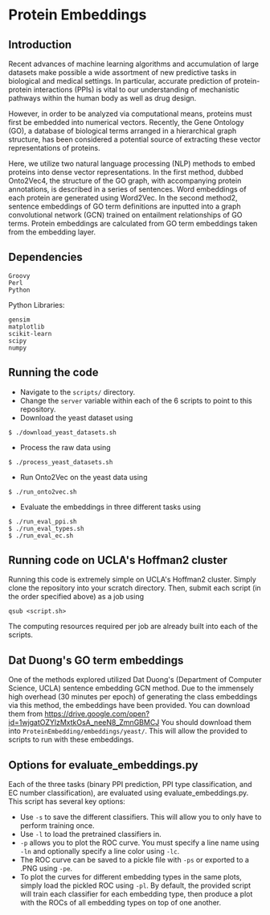 # Protein Embeddings

## Introduction
Recent advances of machine learning algorithms and accumulation of large datasets make possible a wide assortment of new predictive tasks in biological and medical settings. In particular, accurate prediction of protein-protein interactions (PPIs) is vital to our understanding of mechanistic pathways within the human body as well as drug design.

However, in order to be analyzed via computational means, proteins must first be embedded into numerical vectors. Recently, the Gene Ontology (GO), a database of biological terms arranged in a hierarchical graph structure, has been considered a potential source of extracting these vector representations of proteins. 

Here, we utilize two natural language processing (NLP) methods to embed proteins into dense vector representations. In the first method, dubbed Onto2Vec4, the structure of the GO graph, with accompanying protein annotations, is described in a series of sentences. Word embeddings of each protein are generated using Word2Vec. In the second method2, sentence embeddings of GO term definitions are inputted into a graph convolutional network (GCN) trained on entailment relationships of GO terms. Protein embeddings are calculated from GO term embeddings taken from the embedding layer. 

## Dependencies
```
Groovy
Perl
Python
```
Python Libraries:
```
gensim
matplotlib
scikit-learn
scipy
numpy
```
## Running the code
- Navigate to the ```scripts/``` directory.
- Change the ```server``` variable within each of the 6 scripts to point to this repository.
- Download the yeast dataset using
```
$ ./download_yeast_datasets.sh
```
- Process the raw data using
```
$ ./process_yeast_datasets.sh
```
- Run Onto2Vec on the yeast data using
```
$ ./run_onto2vec.sh
```
- Evaluate the embeddings in three different tasks using
```
$ ./run_eval_ppi.sh
$ ./run_eval_types.sh
$ ./run_eval_ec.sh
```

## Running code on UCLA's Hoffman2 cluster
Running this code is extremely simple on UCLA's Hoffman2 cluster. Simply clone the repository into your scratch directory. Then, submit each script (in the order specified above) as a job using
```
qsub <script.sh>
```
The computing resources required per job are already built into each of the scripts. 

## Dat Duong's GO term embeddings
One of the methods explored utilized Dat Duong's (Department of Computer Science, UCLA) sentence embedding GCN method. Due to the immensely high overhead (30 minutes per epoch) of generating the class embeddings via this method, the embeddings have been provided. 
You can download them from https://drive.google.com/open?id=1wjgatOZYlzMxtkOsA_neeN8_ZmnGBMCJ
You should download them into ```ProteinEmbedding/embeddings/yeast/```. This will allow the provided to scripts to run with these embeddings. 

## Options for evaluate_embeddings.py
Each of the three tasks (binary PPI prediction, PPI type classification, and EC number classification), are evaluated using evaluate_embeddings.py. This script has several key options:
- Use ```-s``` to save the different classifiers. This will allow you to only have to perform training once. 
- Use ```-l``` to load the pretrained classifiers in.
- ```-p``` allows you to plot the ROC curve. You must specify a line name using ```-ln``` and optionally specify a line color using ```-lc```. 
- The ROC curve can be saved to a pickle file with ```-ps``` or exported to a .PNG using ```-pe```. 
- To plot the curves for different embedding types in the same plots, simply load the pickled ROC using ```-pl```.
By default, the provided script will train each classifier for each embedding type, then produce a plot with the ROCs of all embedding types on top of one another.

